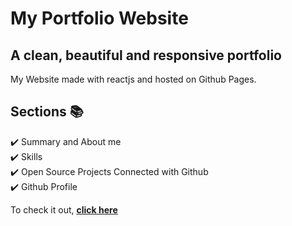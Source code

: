 # My Portfolio Website

## A clean, beautiful and responsive portfolio

My Website made with reactjs and hosted on Github Pages.

## Sections 📚

✔️ Summary and About me\
✔️ Skills \
✔️ Open Source Projects Connected with Github\
✔️ Github Profile

To check it out, **[click here](https://th3c0d3br34ker.github.io/)**
